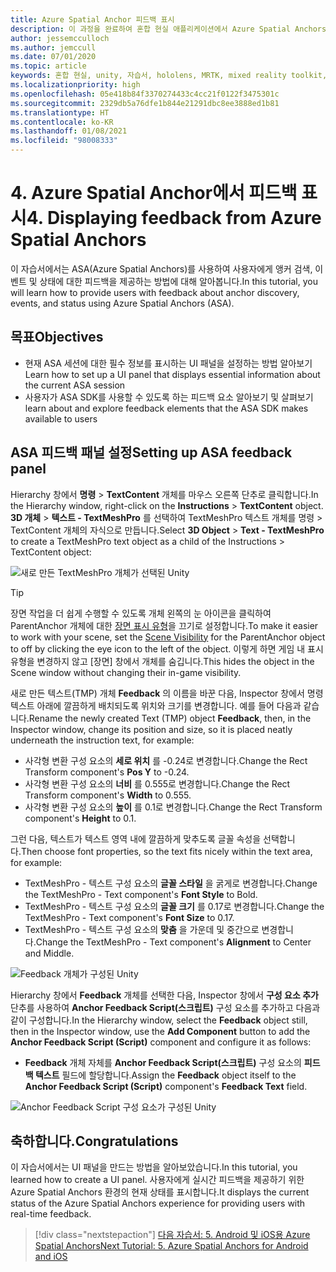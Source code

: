```yaml
---
title: Azure Spatial Anchor 피드백 표시
description: 이 과정을 완료하여 혼합 현실 애플리케이션에서 Azure Spatial Anchors의 피드백을 표시하는 방법을 알아봅니다.
author: jessemcculloch
ms.author: jemccull
ms.date: 07/01/2020
ms.topic: article
keywords: 혼합 현실, unity, 자습서, hololens, MRTK, mixed reality toolkit, UWP, Azure spatial anchors, 세션, 피드백 요소
ms.localizationpriority: high
ms.openlocfilehash: 05e418b84f3370274433c4cc21f0122f3475301c
ms.sourcegitcommit: 2329db5a76dfe1b844e21291dbc8ee3888ed1b81
ms.translationtype: HT
ms.contentlocale: ko-KR
ms.lasthandoff: 01/08/2021
ms.locfileid: "98008333"
---
```

# <a name="4-displaying-feedback-from-azure-spatial-anchors"></a><span data-ttu-id="75518-104">4. Azure Spatial Anchor에서 피드백 표시</span><span class="sxs-lookup"><span data-stu-id="75518-104">4. Displaying feedback from Azure Spatial Anchors</span></span>

<span data-ttu-id="75518-105">이 자습서에서는 ASA(Azure Spatial Anchors)를 사용하여 사용자에게 앵커 검색, 이벤트 및 상태에 대한 피드백을 제공하는 방법에 대해 알아봅니다.</span><span class="sxs-lookup"><span data-stu-id="75518-105">In this tutorial, you will learn how to provide users with feedback about anchor discovery, events, and status using Azure Spatial Anchors (ASA).</span></span>

## <a name="objectives"></a><span data-ttu-id="75518-106">목표</span><span class="sxs-lookup"><span data-stu-id="75518-106">Objectives</span></span>

* <span data-ttu-id="75518-107">현재 ASA 세션에 대한 필수 정보를 표시하는 UI 패널을 설정하는 방법 알아보기</span><span class="sxs-lookup"><span data-stu-id="75518-107">Learn how to set up a UI panel that displays essential information about the current ASA session</span></span>
* <span data-ttu-id="75518-108">사용자가 ASA SDK를 사용할 수 있도록 하는 피드백 요소 알아보기 및 살펴보기</span><span class="sxs-lookup"><span data-stu-id="75518-108">learn about and explore feedback elements that the ASA SDK makes available to users</span></span>

## <a name="setting-up-asa-feedback-panel"></a><span data-ttu-id="75518-109">ASA 피드백 패널 설정</span><span class="sxs-lookup"><span data-stu-id="75518-109">Setting up ASA feedback panel</span></span>

<span data-ttu-id="75518-110">Hierarchy 창에서 **명령** > **TextContent** 개체를 마우스 오른쪽 단추로 클릭합니다.</span><span class="sxs-lookup"><span data-stu-id="75518-110">In the Hierarchy window, right-click on the **Instructions** > **TextContent** object.</span></span> <span data-ttu-id="75518-111">**3D 개체** > **텍스트 - TextMeshPro** 를 선택하여 TextMeshPro 텍스트 개체를 명령 > TextContent 개체의 자식으로 만듭니다.</span><span class="sxs-lookup"><span data-stu-id="75518-111">Select **3D Object** > **Text - TextMeshPro** to create a TextMeshPro text object as a child of the Instructions > TextContent object:</span></span>

![새로 만든 TextMeshPro 개체가 선택된 Unity](images/mr-learning-asa/asa-04-section1-step1-1.png)

> [!TIP]
> <span data-ttu-id="75518-113">장면 작업을 더 쉽게 수행할 수 있도록 개체 왼쪽의 눈 아이콘을 클릭하여 ParentAnchor 개체에 대한 <a href="https://docs.unity3d.com/Manual/SceneVisibility.html" target="_blank">장면 표시 유형</a>을 끄기로 설정합니다.</span><span class="sxs-lookup"><span data-stu-id="75518-113">To make it easier to work with your scene, set the  <a href="https://docs.unity3d.com/Manual/SceneVisibility.html" target="_blank">Scene Visibility</a> for the ParentAnchor object to off by clicking the eye icon to the left of the object.</span></span> <span data-ttu-id="75518-114">이렇게 하면 게임 내 표시 유형을 변경하지 않고 [장면] 창에서 개체를 숨깁니다.</span><span class="sxs-lookup"><span data-stu-id="75518-114">This hides the object in the Scene window without changing their in-game visibility.</span></span>

<span data-ttu-id="75518-115">새로 만든 텍스트(TMP) 개체 **Feedback** 의 이름을 바꾼 다음, Inspector 창에서 명령 텍스트 아래에 깔끔하게 배치되도록 위치와 크기를 변경합니다. 예를 들어 다음과 같습니다.</span><span class="sxs-lookup"><span data-stu-id="75518-115">Rename the newly created Text (TMP) object **Feedback**, then, in the Inspector window, change its position and size, so it is placed neatly underneath the instruction text, for example:</span></span>

* <span data-ttu-id="75518-116">사각형 변환 구성 요소의 **세로 위치** 를 -0.24로 변경합니다.</span><span class="sxs-lookup"><span data-stu-id="75518-116">Change the Rect Transform component's **Pos Y** to -0.24.</span></span>
* <span data-ttu-id="75518-117">사각형 변환 구성 요소의 **너비** 를 0.555로 변경합니다.</span><span class="sxs-lookup"><span data-stu-id="75518-117">Change the Rect Transform component's **Width** to 0.555.</span></span>
* <span data-ttu-id="75518-118">사각형 변환 구성 요소의 **높이** 를 0.1로 변경합니다.</span><span class="sxs-lookup"><span data-stu-id="75518-118">Change the Rect Transform component's **Height** to 0.1.</span></span>

<span data-ttu-id="75518-119">그런 다음, 텍스트가 텍스트 영역 내에 깔끔하게 맞추도록 글꼴 속성을 선택합니다.</span><span class="sxs-lookup"><span data-stu-id="75518-119">Then choose font properties, so the text fits nicely within the text area, for example:</span></span>

* <span data-ttu-id="75518-120">TextMeshPro - 텍스트 구성 요소의 **글꼴 스타일** 을 굵게로 변경합니다.</span><span class="sxs-lookup"><span data-stu-id="75518-120">Change the TextMeshPro - Text component's **Font Style** to Bold.</span></span>
* <span data-ttu-id="75518-121">TextMeshPro - 텍스트 구성 요소의 **글꼴 크기** 를 0.17로 변경합니다.</span><span class="sxs-lookup"><span data-stu-id="75518-121">Change the TextMeshPro - Text component's **Font Size** to 0.17.</span></span>
* <span data-ttu-id="75518-122">TextMeshPro - 텍스트 구성 요소의 **맞춤** 을 가운데 및 중간으로 변경합니다.</span><span class="sxs-lookup"><span data-stu-id="75518-122">Change the TextMeshPro - Text component's **Alignment** to Center and Middle.</span></span>

![Feedback 개체가 구성된 Unity](images/mr-learning-asa/asa-04-section1-step1-2.png)

<span data-ttu-id="75518-124">Hierarchy 창에서 **Feedback** 개체를 선택한 다음, Inspector 창에서 **구성 요소 추가** 단추를 사용하여 **Anchor Feedback Script(스크립트)** 구성 요소를 추가하고 다음과 같이 구성합니다.</span><span class="sxs-lookup"><span data-stu-id="75518-124">In the Hierarchy window, select the **Feedback** object still, then in the Inspector window, use the **Add Component** button to add the **Anchor Feedback Script (Script)** component and configure it as follows:</span></span>

* <span data-ttu-id="75518-125">**Feedback** 개체 자체를 **Anchor Feedback Script(스크립트)** 구성 요소의 **피드백 텍스트** 필드에 할당합니다.</span><span class="sxs-lookup"><span data-stu-id="75518-125">Assign the **Feedback** object itself to the **Anchor Feedback Script (Script)** component's **Feedback Text** field.</span></span>

![Anchor Feedback Script 구성 요소가 구성된 Unity](images/mr-learning-asa/asa-04-section1-step1-3.png)

## <a name="congratulations"></a><span data-ttu-id="75518-127">축하합니다.</span><span class="sxs-lookup"><span data-stu-id="75518-127">Congratulations</span></span>

<span data-ttu-id="75518-128">이 자습서에서는 UI 패널을 만드는 방법을 알아보았습니다.</span><span class="sxs-lookup"><span data-stu-id="75518-128">In this tutorial, you learned how to create a UI panel.</span></span> <span data-ttu-id="75518-129">사용자에게 실시간 피드백을 제공하기 위한 Azure Spatial Anchors 환경의 현재 상태를 표시합니다.</span><span class="sxs-lookup"><span data-stu-id="75518-129">It displays the current status of the Azure Spatial Anchors experience for providing users with real-time feedback.</span></span>

> [!div class="nextstepaction"]
> [<span data-ttu-id="75518-130">다음 자습서: 5. Android 및 iOS용 Azure Spatial Anchors</span><span class="sxs-lookup"><span data-stu-id="75518-130">Next Tutorial: 5. Azure Spatial Anchors for Android and iOS</span></span>](mr-learning-asa-05.md)
